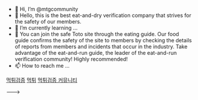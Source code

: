 - 👋 Hi, I’m @mtgcommunity
- 👀 Hello, this is the best eat-and-dry verification company that strives for the safety of our members.
- 🌱 I’m currently learning ...
- 💞️ You can join the safe Toto site through the eating guide. Our food guide confirms the safety of the site to members by checking the details of reports from members and incidents that occur in the industry. Take advantage of the eat-and-run guide, the leader of the eat-and-run verification community! Highly recommended!
- 📫 How to reach me ...

<a href="https://mt-guide01.com/">먹튀검증</a>
<a href="https://mt-guide01.com/">먹튀</a>
<a href="https://mt-guide01.com/">먹튀검증 커뮤니티</a>

--->
